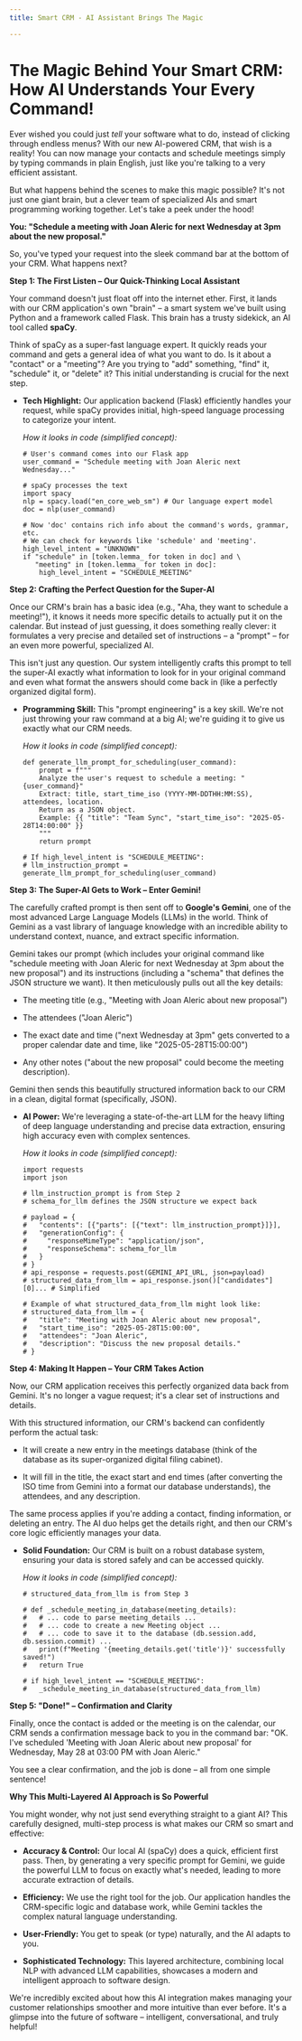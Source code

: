 ```yaml
---
title: Smart CRM - AI Assistant Brings The Magic

---
```

# The Magic Behind Your Smart CRM: How AI Understands Your Every Command!

Ever wished you could just _tell_ your software what to do, instead of clicking through endless menus? With our new AI-powered CRM, that wish is a reality! You can now manage your contacts and schedule meetings simply by typing commands in plain English, just like you're talking to a very efficient assistant.

But what happens behind the scenes to make this magic possible? It's not just one giant brain, but a clever team of specialized AIs and smart programming working together. Let's take a peek under the hood!

**You: "Schedule a meeting with Joan Aleric for next Wednesday at 3pm about the new proposal."**

So, you've typed your request into the sleek command bar at the bottom of your CRM. What happens next?

**Step 1: The First Listen – Our Quick-Thinking Local Assistant**

Your command doesn't just float off into the internet ether. First, it lands with our CRM application's own "brain" – a smart system we've built using Python and a framework called Flask. This brain has a trusty sidekick, an AI tool called **spaCy**.

Think of spaCy as a super-fast language expert. It quickly reads your command and gets a general idea of what you want to do. Is it about a "contact" or a "meeting"? Are you trying to "add" something, "find" it, "schedule" it, or "delete" it? This initial understanding is crucial for the next step.

- **Tech Highlight:** Our application backend (Flask) efficiently handles your request, while spaCy provides initial, high-speed language processing to categorize your intent.
    
    _How it looks in code (simplified concept):_
    
    ```
    # User's command comes into our Flask app
    user_command = "Schedule meeting with Joan Aleric next Wednesday..."
    
    # spaCy processes the text
    import spacy
    nlp = spacy.load("en_core_web_sm") # Our language expert model
    doc = nlp(user_command)
    
    # Now 'doc' contains rich info about the command's words, grammar, etc.
    # We can check for keywords like 'schedule' and 'meeting'.
    high_level_intent = "UNKNOWN"
    if "schedule" in [token.lemma_ for token in doc] and \
       "meeting" in [token.lemma_ for token in doc]:
        high_level_intent = "SCHEDULE_MEETING"
    ```
    

**Step 2: Crafting the Perfect Question for the Super-AI**

Once our CRM's brain has a basic idea (e.g., "Aha, they want to schedule a meeting!"), it knows it needs more specific details to actually put it on the calendar. But instead of just guessing, it does something really clever: it formulates a very precise and detailed set of instructions – a "prompt" – for an even more powerful, specialized AI.

This isn't just any question. Our system intelligently crafts this prompt to tell the super-AI exactly what information to look for in your original command and even what format the answers should come back in (like a perfectly organized digital form).

- **Programming Skill:** This "prompt engineering" is a key skill. We're not just throwing your raw command at a big AI; we're guiding it to give us exactly what our CRM needs.
    
    _How it looks in code (simplified concept):_
    
    ```
    def generate_llm_prompt_for_scheduling(user_command):
        prompt = f"""
        Analyze the user's request to schedule a meeting: "{user_command}"
        Extract: title, start_time_iso (YYYY-MM-DDTHH:MM:SS), attendees, location.
        Return as a JSON object.
        Example: {{ "title": "Team Sync", "start_time_iso": "2025-05-28T14:00:00" }}
        """
        return prompt
    
    # If high_level_intent is "SCHEDULE_MEETING":
    # llm_instruction_prompt = generate_llm_prompt_for_scheduling(user_command)
    ```
    

**Step 3: The Super-AI Gets to Work – Enter Gemini!**

The carefully crafted prompt is then sent off to **Google's Gemini**, one of the most advanced Large Language Models (LLMs) in the world. Think of Gemini as a vast library of language knowledge with an incredible ability to understand context, nuance, and extract specific information.

Gemini takes our prompt (which includes your original command like "schedule meeting with Joan Aleric for next Wednesday at 3pm about the new proposal") and its instructions (including a "schema" that defines the JSON structure we want). It then meticulously pulls out all the key details:

- The meeting title (e.g., "Meeting with Joan Aleric about new proposal")
    
- The attendees ("Joan Aleric")
    
- The exact date and time ("next Wednesday at 3pm" gets converted to a proper calendar date and time, like "2025-05-28T15:00:00")
    
- Any other notes ("about the new proposal" could become the meeting description).
    

Gemini then sends this beautifully structured information back to our CRM in a clean, digital format (specifically, JSON).

- **AI Power:** We're leveraging a state-of-the-art LLM for the heavy lifting of deep language understanding and precise data extraction, ensuring high accuracy even with complex sentences.
    
    _How it looks in code (simplified concept):_
    
    ```
    import requests
    import json
    
    # llm_instruction_prompt is from Step 2
    # schema_for_llm defines the JSON structure we expect back
    
    # payload = {
    #   "contents": [{"parts": [{"text": llm_instruction_prompt}]}],
    #   "generationConfig": {
    #     "responseMimeType": "application/json",
    #     "responseSchema": schema_for_llm 
    #   }
    # }
    # api_response = requests.post(GEMINI_API_URL, json=payload)
    # structured_data_from_llm = api_response.json()["candidates"][0]... # Simplified
    
    # Example of what structured_data_from_llm might look like:
    # structured_data_from_llm = {
    #   "title": "Meeting with Joan Aleric about new proposal",
    #   "start_time_iso": "2025-05-28T15:00:00",
    #   "attendees": "Joan Aleric",
    #   "description": "Discuss the new proposal details."
    # }
    ```
    

**Step 4: Making It Happen – Your CRM Takes Action**

Now, our CRM application receives this perfectly organized data back from Gemini. It's no longer a vague request; it's a clear set of instructions and details.

With this structured information, our CRM's backend can confidently perform the actual task:

- It will create a new entry in the meetings database (think of the database as its super-organized digital filing cabinet).
    
- It will fill in the title, the exact start and end times (after converting the ISO time from Gemini into a format our database understands), the attendees, and any description.
    

The same process applies if you're adding a contact, finding information, or deleting an entry. The AI duo helps get the details right, and then our CRM's core logic efficiently manages your data.

- **Solid Foundation:** Our CRM is built on a robust database system, ensuring your data is stored safely and can be accessed quickly.
    
    _How it looks in code (simplified concept):_
    
    ```
    # structured_data_from_llm is from Step 3
    
    # def _schedule_meeting_in_database(meeting_details):
    #   # ... code to parse meeting_details ...
    #   # ... code to create a new Meeting object ...
    #   # ... code to save it to the database (db.session.add, db.session.commit) ...
    #   print(f"Meeting '{meeting_details.get('title')}' successfully saved!")
    #   return True 
    
    # if high_level_intent == "SCHEDULE_MEETING":
    #   _schedule_meeting_in_database(structured_data_from_llm)
    ```
    

**Step 5: "Done!" – Confirmation and Clarity**

Finally, once the contact is added or the meeting is on the calendar, our CRM sends a confirmation message back to you in the command bar: "OK. I've scheduled 'Meeting with Joan Aleric about new proposal' for Wednesday, May 28 at 03:00 PM with Joan Aleric."

You see a clear confirmation, and the job is done – all from one simple sentence!

**Why This Multi-Layered AI Approach is So Powerful**

You might wonder, why not just send everything straight to a giant AI? This carefully designed, multi-step process is what makes our CRM so smart and effective:

- **Accuracy & Control:** Our local AI (spaCy) does a quick, efficient first pass. Then, by generating a very specific prompt for Gemini, we guide the powerful LLM to focus on exactly what's needed, leading to more accurate extraction of details.
    
- **Efficiency:** We use the right tool for the job. Our application handles the CRM-specific logic and database work, while Gemini tackles the complex natural language understanding.
    
- **User-Friendly:** You get to speak (or type) naturally, and the AI adapts to you.
    
- **Sophisticated Technology:** This layered architecture, combining local NLP with advanced LLM capabilities, showcases a modern and intelligent approach to software design.
    

We're incredibly excited about how this AI integration makes managing your customer relationships smoother and more intuitive than ever before. It's a glimpse into the future of software – intelligent, conversational, and truly helpful!
